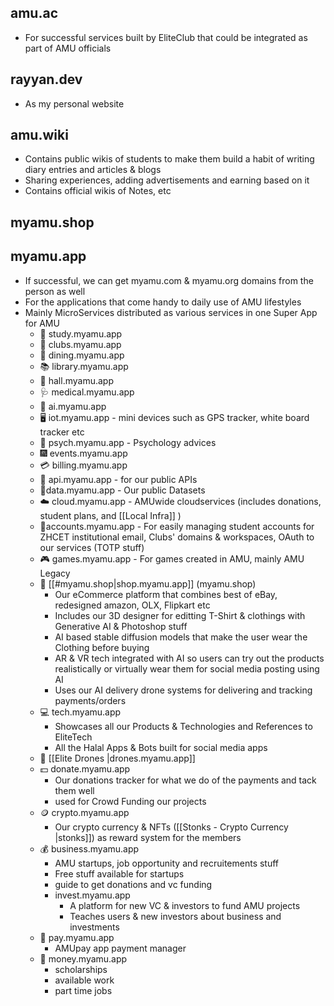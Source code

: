 
## amu.ac
- For successful services built by EliteClub that could be integrated as part of AMU officials

## rayyan.dev
- As my personal website 

## amu.wiki
- Contains public wikis of students to make them build a habit of writing diary entries and articles & blogs
- Sharing experiences, adding advertisements and earning based on it
- Contains official wikis of Notes, etc

## myamu.shop

## myamu.app
- If successful, we can get myamu.com & myamu.org domains from the person as well
- For the applications that come handy to daily use of AMU lifestyles
- Mainly MicroServices distributed as various services in one Super App for AMU
	- 📖 study.myamu.app
	- 👥 clubs.myamu.app
	- 🍜 dining.myamu.app
	- 📚 library.myamu.app
	- 🏨 hall.myamu.app
	- 🩺 medical.myamu.app
	- 🤖 ai.myamu.app
	- 🖥️ iot.myamu.app - mini devices such as GPS tracker, white board tracker etc
	- 🧠 psych.myamu.app - Psychology advices 
	- 🎆 events.myamu.app
	- 💳 billing.myamu.app
	- 📶 api.myamu.app - for our public APIs 
	- 🧾data.myamu.app - Our public Datasets
	- ☁️ cloud.myamu.app - AMUwide cloudservices (includes donations, student plans, and [[Local Infra]] )
	- 👤accounts.myamu.app - For easily managing student accounts for ZHCET institutional email, Clubs' domains & workspaces, OAuth to our services (TOTP stuff)
	- 🎮 games.myamu.app - For games created in AMU, mainly AMU Legacy
	- 🛒 [[#myamu.shop|shop.myamu.app]] (myamu.shop) 
		- Our eCommerce platform that combines best of eBay, redesigned amazon, OLX, Flipkart etc
		- Includes our 3D designer for editting T-Shirt & clothings with Generative AI & Photoshop stuff
		- AI based stable diffusion models that make the user wear the Clothing before buying
		- AR & VR tech integrated with AI so users can try out the products realistically or virtually wear them for social media posting using AI
		- Uses our AI delivery drone systems for delivering and tracking payments/orders
	- 💻 tech.myamu.app
		- Showcases all our Products & Technologies and References to EliteTech
		- All the Halal Apps & Bots built for social media apps
	- 🪭 [[Elite Drones |drones.myamu.app]]
	- 💵 donate.myamu.app
		- Our donations tracker for what we do of the payments and tack them well
		- used for Crowd Funding our projects
	- 🪙 crypto.myamu.app
		- Our crypto currency & NFTs ([[Stonks - Crypto Currency |stonks]]) as reward system for the members
	- 💰 business.myamu.app
		- AMU startups, job opportunity and recruitements stuff
		- Free stuff available for startups
		- guide to get donations and vc funding
		- invest.myamu.app
			- A platform for new VC & investors to fund AMU projects
			- Teaches users & new investors about business and investments
	- 💸 pay.myamu.app
		- AMUpay app payment manager
	- 🤑 money.myamu.app
		- scholarships
		- available work
		- part time jobs



